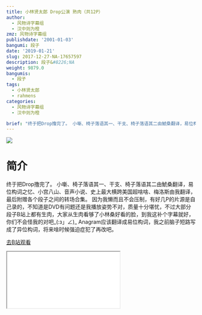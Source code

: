 ```yaml
---
title: 小林贤太郎 Drop公演 熟肉（共12P）
author:
  - 风物诗字幕组
  - 汉中则为橙
zmz: 风物诗字幕组
publishdate: '2001-01-03'
bangumi: 段子
date: '2019-01-21'
slug: 2017-12-27-NA-17657597
description: 段子&#8226;NA
weight: 9879.0
bangumis:
  - 段子
tags:
  - 小林贤太郎
  - rahmens
categories:
  - 风物诗字幕组
  - 汉中则为橙

brief: "终于把Drop撸完了。 小噺、椅子落语其一、干支、椅子落语其二由鯱桑翻译，易位构词之忆、小宫八山、音声小说、史上最大横跨美国超啥啥、梅洛斯由我翻译，最后附赠各个段子之间的转场合集。 因为我懒而且不会压制，有好几P的片源是自己录的，不知道是DVD有问题还是我播放姿势不对，质量十分堪忧，不过大部分段子B站上都有生肉，大家从生肉看够了小林桑好看的脸，到我这补个字幕就好，你们不会怪我的对吧_(:з」∠)_ Anagram应该翻译成易位构词，我之前脑子短路写成了异位构词，将来啥时候强迫症犯了再改吧。"
---
```

![](https://i.imgur.com/0z8QpwD.jpg)
# 简介  
终于把Drop撸完了。
小噺、椅子落语其一、干支、椅子落语其二由鯱桑翻译，易位构词之忆、小宫八山、音声小说、史上最大横跨美国超啥啥、梅洛斯由我翻译，最后附赠各个段子之间的转场合集。
因为我懒而且不会压制，有好几P的片源是自己录的，不知道是DVD有问题还是我播放姿势不对，质量十分堪忧，不过大部分段子B站上都有生肉，大家从生肉看够了小林桑好看的脸，到我这补个字幕就好，你们不会怪我的对吧_(:з」∠)_
Anagram应该翻译成易位构词，我之前脑子短路写成了异位构词，将来啥时候强迫症犯了再改吧。  

[去B站观看](https://www.bilibili.com/video/av17657597/)
<div class ="resp-container"><iframe class="testiframe" src="//player.bilibili.com/player.html?aid=17657597"", scrolling="no", allowfullscreen="true" > </iframe></div> 
